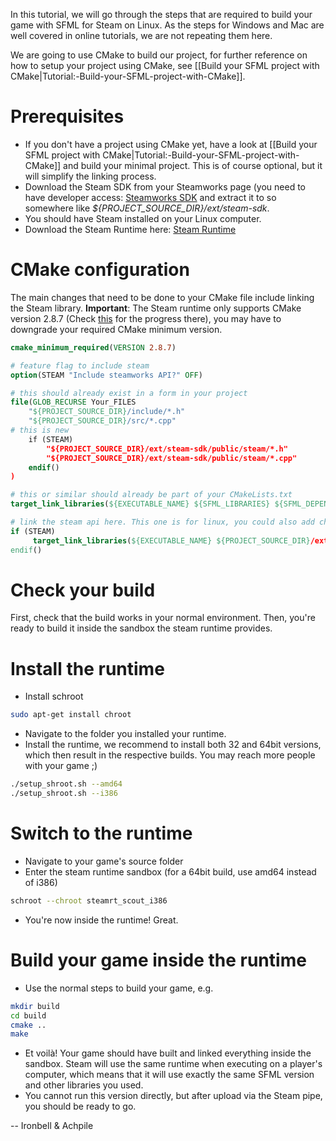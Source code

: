 In this tutorial, we will go through the steps that are required to build your game with SFML for Steam on Linux. As the steps for Windows and Mac are well covered in online tutorials, we are not repeating them here.

We are going to use CMake to build our project, for further reference on how to setup your project using CMake, see [[Build your SFML project with CMake|Tutorial:-Build-your-SFML-project-with-CMake]].

# Prerequisites

* If you don't have a project using CMake yet, have a look at [[Build your SFML project with CMake|Tutorial:-Build-your-SFML-project-with-CMake]] and build your minimal project. This is of course optional, but it will simplify the linking process.
* Download the Steam SDK from your Steamworks page (you need  to have developer access: [Steamworks SDK](https://partner.steamgames.com/?goto=%2Fdownloads%2Fsteamworks_sdk.zip) and extract it to so somewhere like _${PROJECT_SOURCE_DIR}/ext/steam-sdk_.
* You should have Steam installed on your Linux computer.
* Download the Steam Runtime here: [Steam Runtime](https://github.com/ValveSoftware/steam-runtime)

# CMake configuration

The main changes that need to be done to your CMake file include linking the Steam library. 
**Important**: The Steam runtime only supports CMake version 2.8.7 (Check [this](https://github.com/ValveSoftware/steam-runtime/issues/25) for the progress there), you may have to downgrade your required CMake minimum version.

```cmake
cmake_minimum_required(VERSION 2.8.7)

# feature flag to include steam
option(STEAM "Include steamworks API?" OFF)

# this should already exist in a form in your project
file(GLOB_RECURSE Your_FILES
	"${PROJECT_SOURCE_DIR}/include/*.h"
	"${PROJECT_SOURCE_DIR}/src/*.cpp"
# this is new
    if (STEAM)
        "${PROJECT_SOURCE_DIR}/ext/steam-sdk/public/steam/*.h"
        "${PROJECT_SOURCE_DIR}/ext/steam-sdk/public/steam/*.cpp"
    endif()
)

# this or similar should already be part of your CMakeLists.txt
target_link_libraries(${EXECUTABLE_NAME} ${SFML_LIBRARIES} ${SFML_DEPENDENCIES})

# link the steam api here. This one is for linux, you could also add checks for other operating systems.
if (STEAM)
     target_link_libraries(${EXECUTABLE_NAME} ${PROJECT_SOURCE_DIR}/ext/steam-sdk/redistributable_bin/linux64/libsteam_api.so)
endif()
```

# Check your build

First, check that the build works in your normal environment. Then, you're ready to build it inside the sandbox the steam runtime provides.

# Install the runtime

* Install schroot
```bash
sudo apt-get install chroot
```
* Navigate to the folder you installed your runtime. 
* Install the runtime, we recommend to install both 32 and 64bit versions, which then result in the respective builds. You may reach more people with your game ;)
```bash
./setup_shroot.sh --amd64
./setup_shroot.sh --i386
```

# Switch to the runtime

* Navigate to your game's source folder
* Enter the steam runtime sandbox (for a 64bit build, use amd64 instead of i386)
```bash
schroot --chroot steamrt_scout_i386
```
* You're now inside the runtime! Great.

# Build your game inside the runtime

* Use the normal steps to build your game, e.g.
```bash
mkdir build
cd build
cmake ..
make
```
* Et voilà! Your game should have built and linked everything inside the sandbox. Steam will use the same runtime when  executing on a player's computer, which means that it will use exactly the same SFML version and other libraries you used.
* You cannot run this version directly, but after upload via the Steam pipe, you should be ready to go.

-- Ironbell & Achpile
